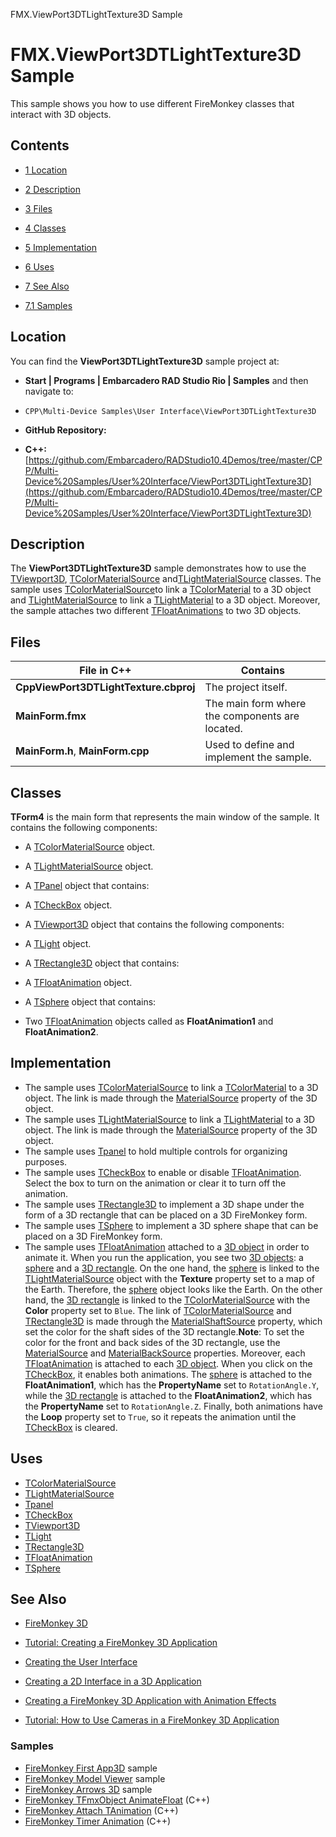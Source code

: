 FMX.ViewPort3DTLightTexture3D Sample[]()
# FMX.ViewPort3DTLightTexture3D Sample 


This sample shows you how to use different FireMonkey classes that interact with 3D objects.
## Contents



* [1 Location](#Location)
* [2 Description](#Description)
* [3 Files](#Files)
* [4 Classes](#Classes)
* [5 Implementation](#Implementation)
* [6 Uses](#Uses)
* [7 See Also](#See_Also)

* [7.1 Samples](#Samples)


## Location 

You can find the **ViewPort3DTLightTexture3D** sample project at:
* **Start | Programs | Embarcadero RAD Studio Rio | Samples** and then navigate to:

* `CPP\Multi-Device Samples\User Interface\ViewPort3DTLightTexture3D`

* **GitHub Repository:**

* **C++:**[https://github.com/Embarcadero/RADStudio10.4Demos/tree/master/CPP/Multi-Device%20Samples/User%20Interface/ViewPort3DTLightTexture3D](https://github.com/Embarcadero/RADStudio10.4Demos/tree/master/CPP/Multi-Device%20Samples/User%20Interface/ViewPort3DTLightTexture3D)

## Description 

The **ViewPort3DTLightTexture3D** sample demonstrates how to use the [TViewport3D](http://docwiki.embarcadero.com/Libraries/en/FMX.Viewport3D.TViewport3D), [TColorMaterialSource](http://docwiki.embarcadero.com/Libraries/en/FMX.MaterialSources.TColorMaterialSource) and[TLightMaterialSource](http://docwiki.embarcadero.com/Libraries/en/FMX.MaterialSources.TLightMaterialSource) classes. The sample uses [TColorMaterialSource](http://docwiki.embarcadero.com/Libraries/en/FMX.MaterialSources.TColorMaterialSource)to link a [TColorMaterial](http://docwiki.embarcadero.com/Libraries/en/FMX.Materials.TColorMaterial) to a 3D object and [TLightMaterialSource](http://docwiki.embarcadero.com/Libraries/en/FMX.MaterialSources.TLightMaterialSource) to link a [TLightMaterial](http://docwiki.embarcadero.com/Libraries/en/FMX.Materials.TLightMaterial) to a 3D object. Moreover, the sample attaches two different [TFloatAnimations](http://docwiki.embarcadero.com/Libraries/en/FMX.Ani.TFloatAnimation) to two 3D objects.
## Files 



|**File in C++**                      |**Contains**                                   |
|-------------------------------------|-----------------------------------------------|
|**CppViewPort3DTLightTexture.cbproj**|The project itself.                            |
|**MainForm.fmx**                     |The main form where the components are located.|
|**MainForm.h**, **MainForm.cpp**     |Used to define and implement the sample.       |


## Classes 

**TForm4** is the main form that represents the main window of the sample. It contains the following components:
*  A [TColorMaterialSource](http://docwiki.embarcadero.com/Libraries/en/FMX.MaterialSources.TColorMaterialSource) object.
*  A [TLightMaterialSource](http://docwiki.embarcadero.com/Libraries/en/FMX.MaterialSources.TLightMaterialSource) object.
*  A [TPanel](http://docwiki.embarcadero.com/Libraries/en/FMX.StdCtrls.TPanel) object that contains:

*  A [TCheckBox](http://docwiki.embarcadero.com/Libraries/en/FMX.StdCtrls.TCheckBox) object.

*  A [TViewport3D](http://docwiki.embarcadero.com/Libraries/en/FMX.Viewport3D.TViewport3D) object that contains the following components:

*  A [TLight](http://docwiki.embarcadero.com/Libraries/en/FMX.Controls3D.TLight) object.
*  A [TRectangle3D](http://docwiki.embarcadero.com/Libraries/en/FMX.Objects3D.TRectangle3D) object that contains:

*  A [TFloatAnimation](http://docwiki.embarcadero.com/Libraries/en/FMX.Ani.TFloatAnimation) object.

*  A [TSphere](http://docwiki.embarcadero.com/Libraries/en/FMX.Objects3D.TSphere) object that contains:

*  Two [TFloatAnimation](http://docwiki.embarcadero.com/Libraries/en/FMX.Ani.TFloatAnimation) objects called as **FloatAnimation1** and **FloatAnimation2**.

## Implementation 


*  The sample uses [TColorMaterialSource](http://docwiki.embarcadero.com/Libraries/en/FMX.MaterialSources.TColorMaterialSource) to link a [TColorMaterial](http://docwiki.embarcadero.com/Libraries/en/FMX.Materials.TColorMaterial) to a 3D object. The link is made through the [MaterialSource](http://docwiki.embarcadero.com/Libraries/en/FMX.Objects3D.TShape3D.MaterialSource) property of the 3D object.
*  The sample uses [TLightMaterialSource](http://docwiki.embarcadero.com/Libraries/en/FMX.MaterialSources.TLightMaterialSource) to link a [TLightMaterial](http://docwiki.embarcadero.com/Libraries/en/FMX.Materials.TLightMaterial) to a 3D object. The link is made through the [MaterialSource](http://docwiki.embarcadero.com/Libraries/en/FMX.Objects3D.TShape3D.MaterialSource) property of the 3D object.
*  The sample uses [Tpanel](http://docwiki.embarcadero.com/Libraries/en/FMX.StdCtrls.TPanel) to hold multiple controls for organizing purposes.
*  The sample uses [TCheckBox](http://docwiki.embarcadero.com/Libraries/en/FMX.StdCtrls.TCheckBox) to enable or disable [TFloatAnimation](http://docwiki.embarcadero.com/Libraries/en/FMX.Ani.TFloatAnimation). Select the box to turn on the animation or clear it to turn off the animation.
*  The sample uses [TRectangle3D](http://docwiki.embarcadero.com/Libraries/en/FMX.Objects3D.TRectangle3D) to implement a 3D shape under the form of a 3D rectangle that can be placed on a 3D FireMonkey form.
*  The sample uses [TSphere](http://docwiki.embarcadero.com/Libraries/en/FMX.Objects3D.TSphere) to implement a 3D sphere shape that can be placed on a 3D FireMonkey form.
*  The sample uses [TFloatAnimation](http://docwiki.embarcadero.com/Libraries/en/FMX.Ani.TFloatAnimation) attached to a [3D object](http://docwiki.embarcadero.com/Libraries/en/FMX.Objects3D) in order to animate it.
When you run the application, you see two [3D objects](http://docwiki.embarcadero.com/Libraries/en/FMX.Objects3D): a [sphere](http://docwiki.embarcadero.com/Libraries/en/FMX.Objects3D.TSphere) and a [3D rectangle](http://docwiki.embarcadero.com/Libraries/en/FMX.Objects3D.TRectangle3D). On the one hand, the [sphere](http://docwiki.embarcadero.com/Libraries/en/FMX.Objects3D.TSphere) is linked to the [TLightMaterialSource](http://docwiki.embarcadero.com/Libraries/en/FMX.MaterialSources.TLightMaterialSource) object with the **Texture** property set to a map of the Earth. Therefore, the [sphere](http://docwiki.embarcadero.com/Libraries/en/FMX.Objects3D.TSphere) object looks like the Earth. On the other hand, the [3D rectangle](http://docwiki.embarcadero.com/Libraries/en/FMX.Objects3D.TRectangle3D) is linked to the [TColorMaterialSource](http://docwiki.embarcadero.com/Libraries/en/FMX.MaterialSources.TColorMaterialSource) with the **Color** property set to `Blue`. The link of [TColorMaterialSource](http://docwiki.embarcadero.com/Libraries/en/FMX.MaterialSources.TColorMaterialSource) and [TRectangle3D](http://docwiki.embarcadero.com/Libraries/en/FMX.Objects3D.TRectangle3D) is made through the [MaterialShaftSource](http://docwiki.embarcadero.com/Libraries/en/FMX.Objects3D.TRectangle3D.MaterialShaftSource) property, which set the color for the shaft sides of the 3D rectangle.**Note**: To set the color for the front and back sides of the 3D rectangle, use the [MaterialSource](http://docwiki.embarcadero.com/Libraries/en/FMX.Objects3D.TRectangle3D.MaterialSource) and [MaterialBackSource](http://docwiki.embarcadero.com/Libraries/en/FMX.Objects3D.TRectangle3D.MaterialBackSource) properties. Moreover, each [TFloatAnimation](http://docwiki.embarcadero.com/Libraries/en/FMX.Ani.TFloatAnimation) is attached to each [3D object](http://docwiki.embarcadero.com/Libraries/en/FMX.Objects3D). When you click on the [TCheckBox](http://docwiki.embarcadero.com/Libraries/en/FMX.StdCtrls.TCheckBox), it enables both animations. The [sphere](http://docwiki.embarcadero.com/Libraries/en/FMX.Objects3D.TSphere) is attached to the **FloatAnimation1**, which has the **PropertyName** set to `RotationAngle.Y`, while the [3D rectangle](http://docwiki.embarcadero.com/Libraries/en/FMX.Objects3D.TRectangle3D) is attached to the **FloatAnimation2**, which has the **PropertyName** set to `RotationAngle.Z`. Finally, both animations have the **Loop** property set to `True`, so it repeats the animation until the [TCheckBox](http://docwiki.embarcadero.com/Libraries/en/FMX.StdCtrls.TCheckBox) is cleared.
## Uses 


* [TColorMaterialSource](http://docwiki.embarcadero.com/Libraries/en/FMX.MaterialSources.TColorMaterialSource)
* [TLightMaterialSource](http://docwiki.embarcadero.com/Libraries/en/FMX.MaterialSources.TLightMaterialSource)
* [Tpanel](http://docwiki.embarcadero.com/Libraries/en/FMX.StdCtrls.TPanel)
* [TCheckBox](http://docwiki.embarcadero.com/Libraries/en/FMX.StdCtrls.TCheckBox)
* [TViewport3D](http://docwiki.embarcadero.com/Libraries/en/FMX.Viewport3D.TViewport3D)
* [TLight](http://docwiki.embarcadero.com/Libraries/en/FMX.Controls3D.TLight)
* [TRectangle3D](http://docwiki.embarcadero.com/Libraries/en/FMX.Objects3D.TRectangle3D)
* [TFloatAnimation](http://docwiki.embarcadero.com/Libraries/en/FMX.Ani.TFloatAnimation)
* [TSphere](http://docwiki.embarcadero.com/Libraries/en/FMX.Objects3D.TSphere)

## See Also 


* [FireMonkey 3D](http://docwiki.embarcadero.com/RADStudio/en/FireMonkey_3D)
* [Tutorial: Creating a FireMonkey 3D Application](http://docwiki.embarcadero.com/RADStudio/en/Tutorial:_Creating_a_FireMonkey_3D_Application)

* [Creating the User Interface](http://docwiki.embarcadero.com/RADStudio/en/Creating_the_User_Interface_(FireMonkey_3D_Tutorial))
* [Creating a 2D Interface in a 3D Application](http://docwiki.embarcadero.com/RADStudio/en/Creating_a_2D_Interface_in_a_3D_Application_(FireMonkey_3D_Tutorial))
* [Creating a FireMonkey 3D Application with Animation Effects](http://docwiki.embarcadero.com/RADStudio/en/Creating_a_FireMonkey_3D_Application_with_Animation_Effects)

* [Tutorial: How to Use Cameras in a FireMonkey 3D Application](http://docwiki.embarcadero.com/RADStudio/en/Tutorial:_How_to_Use_Cameras_in_a_FireMonkey_3D_Application)

### Samples 


* [FireMonkey First App3D](http://docwiki.embarcadero.com/CodeExamples/en/FMX.FirstApp3D_Sample) sample
* [FireMonkey Model Viewer](http://docwiki.embarcadero.com/CodeExamples/en/FMX.ModelViewer_Sample) sample
* [FireMonkey Arrows 3D](http://docwiki.embarcadero.com/CodeExamples/en/FMX.Arrows3D_Sample) sample
* [FireMonkey TFmxObject AnimateFloat](http://docwiki.embarcadero.com/CodeExamples/en/FMXTFmxObjectAnimateFloat_%28C%2B%2B%29) (C++)
* [FireMonkey Attach TAnimation](http://docwiki.embarcadero.com/CodeExamples/en/FMXAttachTAnimation_%28C%2B%2B%29) (C++)
* [FireMonkey Timer Animation](http://docwiki.embarcadero.com/CodeExamples/en/FMXTimerAnimation_%28C%2B%2B%29) (C++)





